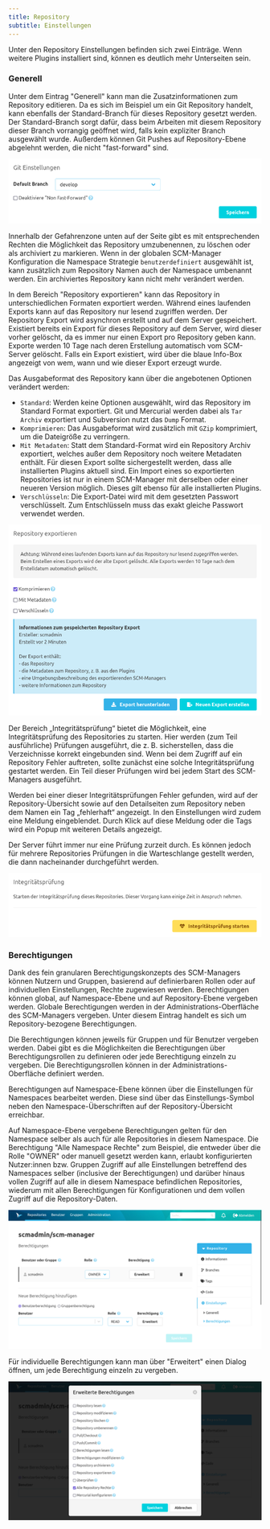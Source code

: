 ```yaml
---
title: Repository
subtitle: Einstellungen
---
```

Unter den Repository Einstellungen befinden sich zwei Einträge. Wenn weitere Plugins installiert sind, können es
deutlich mehr Unterseiten sein.

### Generell

Unter dem Eintrag "Generell" kann man die Zusatzinformationen zum Repository editieren. Da es sich im Beispiel um ein
Git Repository handelt, kann ebenfalls der Standard-Branch für dieses Repository gesetzt werden. Der Standard-Branch
sorgt dafür, dass beim Arbeiten mit diesem Repository dieser Branch vorrangig geöffnet wird, falls kein expliziter
Branch ausgewählt wurde.
Außerdem können Git Pushes auf Repository-Ebene abgelehnt werden, die nicht "fast-forward" sind.

![Repository-Settings-General-Git](assets/repository-settings-general-git.png)

Innerhalb der Gefahrenzone unten auf der Seite gibt es mit entsprechenden Rechten die Möglichkeit das Repository
umzubenennen, zu löschen oder als archiviert zu markieren. Wenn in der globalen SCM-Manager Konfiguration die Namespace
Strategie `benutzerdefiniert` ausgewählt ist, kann zusätzlich zum Repository Namen auch der Namespace umbenannt werden.
Ein archiviertes Repository kann nicht mehr verändert werden.

In dem Bereich "Repository exportieren" kann das Repository in unterschiedlichen Formaten exportiert werden.
Während eines laufenden Exports kann auf das Repository nur lesend zugriffen werden.
Der Repository Export wird asynchron erstellt und auf dem Server gespeichert.
Existiert bereits ein Export für dieses Repository auf dem Server, wird dieser vorher gelöscht, da es immer nur einen Export pro Repository geben kann.
Exporte werden 10 Tage nach deren Erstellung automatisch vom SCM-Server gelöscht.
Falls ein Export existiert, wird über die blaue Info-Box angezeigt von wem, wann und wie dieser Export erzeugt wurde.

Das Ausgabeformat des Repository kann über die angebotenen Optionen verändert werden:
* `Standard`: Werden keine Optionen ausgewählt, wird das Repository im Standard Format exportiert.
  Git und Mercurial werden dabei als `Tar Archiv` exportiert und Subversion nutzt das `Dump` Format.
* `Komprimieren`: Das Ausgabeformat wird zusätzlich mit `GZip` komprimiert, um die Dateigröße zu verringern.
* `Mit Metadaten`: Statt dem Standard-Format wird ein Repository Archiv exportiert, welches außer dem Repository noch
  weitere Metadaten enthält. Für diesen Export sollte sichergestellt werden, dass alle installierten Plugins aktuell sind.
  Ein Import eines so exportierten Repositories ist nur in einem SCM-Manager mit derselben oder einer neueren Version
  möglich. Dieses gilt ebenso für alle installierten Plugins.
* `Verschlüsseln`: Die Export-Datei wird mit dem gesetzten Passwort verschlüsselt. Zum Entschlüsseln muss das exakt gleiche Passwort verwendet werden.

![Repository-Settings-General-Export](assets/repository-settings-general-export.png)

Der Bereich „Integritätsprüfung“ bietet die Möglichkeit, eine Integritätsprüfung des Repositories zu starten. Hier
werden (zum Teil ausführliche) Prüfungen ausgeführt, die z. B. sicherstellen, dass die Verzeichnisse korrekt
eingebunden sind. Wenn bei dem Zugriff auf ein Repository Fehler auftreten, sollte zunächst eine solche
Integritätsprüfung gestartet werden. Ein Teil dieser Prüfungen wird bei jedem Start des SCM-Managers ausgeführt.

Werden bei einer dieser Integritätsprüfungen Fehler gefunden, wird auf der Repository-Übersicht sowie auf den
Detailseiten zum Repository neben dem Namen ein Tag „fehlerhaft“ angezeigt. In den Einstellungen wird zudem eine Meldung
eingeblendet. Durch Klick auf diese Meldung oder die Tags wird ein Popup mit weiteren Details angezeigt.

Der Server führt immer nur eine Prüfung zurzeit durch. Es können jedoch für mehrere Repositories Prüfungen in die
Warteschlange gestellt werden, die dann nacheinander durchgeführt werden.

![Repository-Settings-General-Health-Check](assets/repository-settings-general-health-check.png)

### Berechtigungen

Dank des fein granularen Berechtigungskonzepts des SCM-Managers können Nutzern und Gruppen, basierend auf definierbaren
Rollen oder auf individuellen Einstellungen, Rechte zugewiesen werden. Berechtigungen können global, auf Namespace-Ebene
und auf Repository-Ebene vergeben werden. Globale Berechtigungen werden in der Administrations-Oberfläche des
SCM-Managers vergeben. Unter diesem Eintrag handelt es sich um Repository-bezogene Berechtigungen.

Die Berechtigungen können jeweils für Gruppen und für Benutzer vergeben werden. Dabei gibt es die Möglichkeiten die
Berechtigungen über Berechtigungsrollen zu definieren oder jede Berechtigung einzeln zu vergeben. Die
Berechtigungsrollen können in der Administrations-Oberfläche definiert werden.

Berechtigungen auf Namespace-Ebene können über die Einstellungen für Namespaces bearbeitet werden. Diese sind über das
Einstellungs-Symbol neben den Namespace-Überschriften auf der Repository-Übersicht erreichbar.

Auf Namespace-Ebene vergebene Berechtigungen gelten für den Namespace selber als auch für alle Repositories in diesem
Namespace. Die Berechtigung "Alle Namespace Rechte" zum Beispiel, die entweder über die Rolle "OWNER" oder manuell
gesetzt werden kann, erlaubt konfigurierten Nutzer:innen bzw. Gruppen Zugriff auf alle Einstellungen betreffend des
Namespaces selber (inclusive der Berechtigungen) und darüber hinaus vollen Zugriff auf alle in diesem Namespace
befindlichen Repositories, wiederum mit allen Berechtigungen für Konfigurationen und dem vollen Zugriff auf die
Repository-Daten.

![Repository-Settings-PermissionOverview](assets/repository-settings-permissionOverview.png)

Für individuelle Berechtigungen kann man über "Erweitert" einen Dialog öffnen, um jede Berechtigung einzeln zu vergeben.

![Repository-Settings-PermissionList](assets/repository-settings-permissionList.png)
